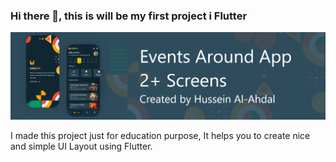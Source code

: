 ### Hi there 👋, this is will be my first project i Flutter
![](https://github.com/HusseinH1/Events_Around/blob/main/lib/assets/images/banner.png?raw=true)

I made this project just for education purpose, It helps you to create nice and simple UI Layout using Flutter.





